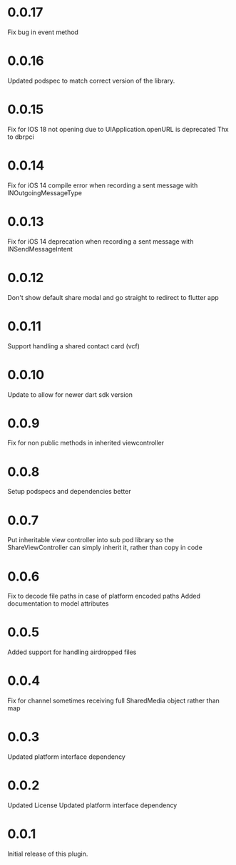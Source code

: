 # 0.0.17
Fix bug in event method

# 0.0.16
Updated podspec to match correct version of the library.

# 0.0.15
Fix for IOS 18 not opening due to UIApplication.openURL is deprecated Thx to dbrpci

# 0.0.14
Fix for iOS 14 compile error when recording a sent message with INOutgoingMessageType
# 0.0.13
Fix for iOS 14 deprecation when recording a sent message with INSendMessageIntent
# 0.0.12
Don't show default share modal and go straight to redirect to flutter app 
# 0.0.11
Support handling a shared contact card (vcf)
# 0.0.10
Update to allow for newer dart sdk version
# 0.0.9
Fix for non public methods in inherited viewcontroller
# 0.0.8
Setup podspecs and dependencies better
# 0.0.7
Put inheritable view controller into sub pod library so the ShareViewController can simply inherit it, rather than copy in code
# 0.0.6
Fix to decode file paths in case of platform encoded paths
Added documentation to model attributes
# 0.0.5
Added support for handling airdropped files
# 0.0.4
Fix for channel sometimes receiving full SharedMedia object rather than map
# 0.0.3
Updated platform interface dependency
# 0.0.2
Updated License
Updated platform interface dependency
# 0.0.1
Initial release of this plugin.